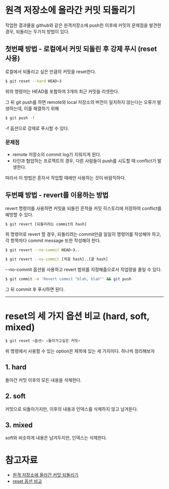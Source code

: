 # 원격 저장소에 올라간 커밋 되돌리기
작업한 결과물을 github와 같은 원격저장소에 push한 이후에 커밋의 문제점을 발견한 경우, 되돌리는 두가지 방법이 있다.
## 첫번째 방법 - 로컬에서 커밋 되돌린 후 강제 푸시 (reset 사용)
로컬에서 되돌리고 싶은 만큼의 커밋을 reset한다.
```bash
$ git reset --hard HEAD~3
```
위의 명령어는 HEAD를 포함하여 3개의 최근 커밋을 리셋한다.

그 뒤 git push를 하면 remote와 local 저장소의 버전이 일치하지 않는다는 오류가 발생하는데, 이를 해결하기 위해
```bash
$ git push -f
```
-f 옵션으로 강제로 푸시할 수 있다.
### 문제점 
- remote 저장소의 commit log가 지워지게 된다.
- 타인과 협업하는 프로젝트의 경우, 다른 사람들이 push를 시도할 때 conflict가 발생한다.

따라서 이 방법은 혼자서 작업할 때에만 사용하는 것이 바람직하다.

## 두번째 방법 - revert를 이용하는 방법
revert 명령어를 사용하면 커밋을 되돌린 흔적을 커밋 히스토리에 저장하여 conflict를 예방할 수 있다.
```bash
$ git revert [되돌리려는 commit의 hash]
```
위 명령어로 revert 할 경우, 되돌리려는 commit만큼 일일히 명령어를 작성해야 하고, 각 항목마다 commit message 또한 작성해야 한다.
```bash
$ git revert --no-commit HEAD~3..
```
```bash
$ git revert --no-commit [처음 hash]..[끝 hash]
```
--no-commit 옵션을 사용하고 revert 범위를 지정해줌으로서 작업량을 줄일 수 있다.
```bash
$ git commit -m 'Revert commit "blah, blah"' && git push
```
그 뒤 commit 후 푸시하면 된다.
- - -
# reset의 세 가지 옵션 비교 (hard, soft, mixed)
```bash
$ git reset <옵션> <돌아가고싶은 커밋>
```
위 명령에서 사용할 수 있는 option은 제목에 있는 세 가지이다. 하나씩 정리해보자

## 1. hard
돌아간 커밋 이후의 모든 내용을 삭제한다.
## 2. soft
커밋으로 되돌아가지만, 이후의 내용과 인덱스를 삭제하지 않고 남겨둔다.
## 3. mixed
soft와 비슷하게 내용은 남겨두지만, 인덱스는 삭제한다.

# 참고자료
- [원격 저장소에 올라간 커밋 되돌리기](https://jupiny.com/2019/03/19/revert-commits-in-remote-repository/)
- [reset 옵션 비교](https://www.devpools.kr/2017/02/05/%EC%B4%88%EB%B3%B4%EC%9A%A9-git-%EB%90%98%EB%8F%8C%EB%A6%AC%EA%B8%B0-reset-revert/)